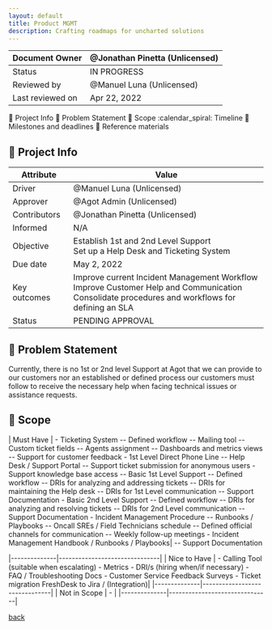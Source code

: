 ```yaml
---
layout: default
title: Product MGMT
description: Crafting roadmaps for uncharted solutions
---
```





| Document Owner        | @Jonathan Pinetta (Unlicensed) |
|-----------------------|-------------------------------|
| Status                | IN PROGRESS                   |
| Reviewed by           | @Manuel Luna (Unlicensed)     |
| Last reviewed on      | Apr 22, 2022                  |

:seedling: Project Info
:thinking: Problem Statement
:dart: Scope
:calendar_spiral: Timeline
:triangular_flag_on_post: Milestones and deadlines
:link: Reference materials

## :seedling: Project Info

| Attribute    | Value                         |
|--------------|-------------------------------|
| Driver       | @Manuel Luna (Unlicensed)     |
| Approver     | @Agot Admin (Unlicensed)      |
| Contributors | @Jonathan Pinetta (Unlicensed)|
| Informed     | N/A                           |
| Objective    | Establish 1st and 2nd Level Support<br>Set up a Help Desk and Ticketing System |
| Due date     | May 2, 2022                   |
| Key outcomes | Improve current Incident Management Workflow<br>Improve Customer Help and Communication<br>Consolidate procedures and workflows for defining an SLA |
| Status       | PENDING APPROVAL              |

## :thinking: Problem Statement
Currently, there is no 1st or 2nd level Support at Agot that we can provide to our customers nor an established or defined process our customers must follow to receive the necessary help when facing technical issues or assistance requests.

## :dart: Scope

| Must Have    | - Ticketing System
                 -- Defined workflow
                 -- Mailing tool
                 -- Custom ticket fields
                 -- Agents assignment
                 -- Dashboards and metrics views
                 -- Support for customer feedback
                 - 1st Level Direct Phone Line
                 -- Help Desk / Support Portal
                 -- Support ticket submission for anonymous users
                 - Support knowledge base access
                 -- Basic 1st Level Support
                 -- Defined workflow
                 -- DRIs for analyzing and addressing tickets
                 -- DRIs for maintaining the Help desk
                 -- DRIs for 1st Level communication
                 -- Support Documentation
                 - Basic 2nd Level Support
                 -- Defined workflow
                 -- DRIs for analyzing and resolving tickets
                 -- DRIs for 2nd Level communication
                 -- Support Documentation
                 - Incident Management Procedure
                 -- Runbooks / Playbooks
                 -- Oncall SREs / Field Technicians schedule
                 -- Defined official channels for communication
                 -- Weekly follow-up meetings
                 - Incident Management Handbook / Runbooks / Playbooks|
                 -- Support Documentation
                                             
|--------------|-------------------------------|
| Nice to Have | - Calling Tool (suitable when escalating)
                 - Metrics
                 - DRI/s (hiring when/if necessary)
                 - FAQ / Troubleshooting Docs
                 - Customer Service Feedback Surveys
                 - Ticket migration FreshDesk to Jira / (Integration)|
|--------------|-------------------------------|
| Not in Scope | -                         |
|--------------|-------------------------------|





[back](./)